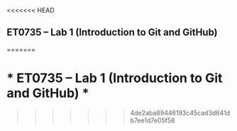 <<<<<<< HEAD
 ## ET0735 – Lab 1 (Introduction to Git and GitHub) 
=======
# * ET0735 – Lab 1 (Introduction to Git and GitHub) *
>>>>>>> 4de2aba89446193c45cad3d641db7ee1d7e05f58
